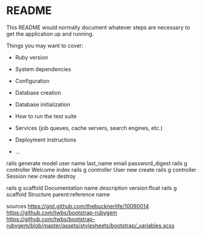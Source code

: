 # README

This README would normally document whatever steps are necessary to get the
application up and running.

Things you may want to cover:

* Ruby version

* System dependencies

* Configuration

* Database creation

* Database initialization

* How to run the test suite

* Services (job queues, cache servers, search engines, etc.)

* Deployment instructions

* ...


rails generate model user name last_name email password_digest
rails g controller Welcome index
rails g controller User new create
rails g controller Session new create destroy

rails g scaffold Documentation name description version:float
rails g scaffold Structure parent:reference name 


sources
https://gist.github.com/thebucknerlife/10090014
https://github.com/twbs/bootstrap-rubygem
https://github.com/twbs/bootstrap-rubygem/blob/master/assets/stylesheets/bootstrap/_variables.scss